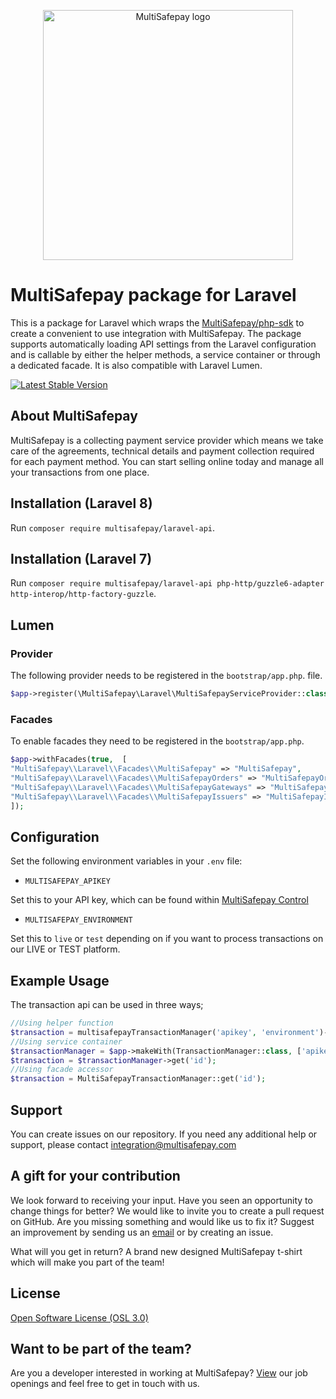 <p align="center">
  <img src="https://www.multisafepay.com/img/multisafepaylogo.svg" alt="MultiSafepay logo" width="400px" position="center">
</p>

# MultiSafepay package for Laravel
This is a package for Laravel which wraps the [MultiSafepay/php-sdk](https://github.com/MultiSafepay/php-sdk) to create a convenient to use integration with MultiSafepay. The package supports automatically loading API settings from the Laravel configuration and is callable by either the helper methods, a service container or through a dedicated facade.
It is also compatible with Laravel Lumen.

[![Latest Stable Version](https://img.shields.io/packagist/v/multisafepay/laravel-api)](https://packagist.org/packages/multisafepay/laravel-api)

## About MultiSafepay ##
MultiSafepay is a collecting payment service provider which means we take care of the agreements, technical details and payment collection required for each payment method. You can start selling online today and manage all your transactions from one place.

## Installation (Laravel 8)
Run `composer require multisafepay/laravel-api`.

## Installation (Laravel 7)
Run `composer require multisafepay/laravel-api php-http/guzzle6-adapter http-interop/http-factory-guzzle`.

## Lumen
### Provider
The following provider needs to be registered in the `bootstrap/app.php`. file.
```PHP  
$app->register(\MultiSafepay\Laravel\MultiSafepayServiceProvider::class);  
```  
### Facades 
To enable facades they need to be registered in the `bootstrap/app.php`.
```PHP  
$app->withFacades(true,  [
"MultiSafepay\\Laravel\\Facades\\MultiSafepay" => "MultiSafepay",
"MultiSafepay\\Laravel\\Facades\\MultiSafepayOrders" => "MultiSafepayOrders",
"MultiSafepay\\Laravel\\Facades\\MultiSafepayGateways" => "MultiSafepayGateways",
"MultiSafepay\\Laravel\\Facades\\MultiSafepayIssuers" => "MultiSafepayIssuers", 
]);  
```

## Configuration
Set the following environment variables in your `.env` file:

- `MULTISAFEPAY_APIKEY`

Set this to your API key, which can be found within [MultiSafepay Control](https://docs.multisafepay.com/tools/multisafepay-control/get-your-api-key/)

- `MULTISAFEPAY_ENVIRONMENT`

Set this to `live` or `test` depending on if you want to process transactions on our LIVE or TEST platform.

## Example Usage
The transaction api can be used in three ways;
```PHP
//Using helper function
$transaction = multisafepayTransactionManager('apikey', 'environment')->get('id');
//Using service container
$transactionManager = $app->makeWith(TransactionManager::class, ['apikey' => 'xxxx', 'environment' => 'live']);
$transaction = $transactionManager->get('id');
//Using facade accessor
$transaction = MultiSafepayTransactionManager::get('id');
```

## Support
You can create issues on our repository. If you need any additional help or support, please contact <a href="mailto:integration@multisafepay.com">integration@multisafepay.com</a>

## A gift for your contribution
We look forward to receiving your input. Have you seen an opportunity to change things for better? We would like to invite you to create a pull request on GitHub.
Are you missing something and would like us to fix it? Suggest an improvement by sending us an [email](mailto:integration@multisafepay.com) or by creating an issue.

What will you get in return? A brand new designed MultiSafepay t-shirt which will make you part of the team!

## License
[Open Software License (OSL 3.0)](https://github.com/MultiSafepay/laravel-api/blob/master/LICENSE.md)

## Want to be part of the team?
Are you a developer interested in working at MultiSafepay? [View](https://www.multisafepay.com/careers/#jobopenings) our job openings and feel free to get in touch with us.

